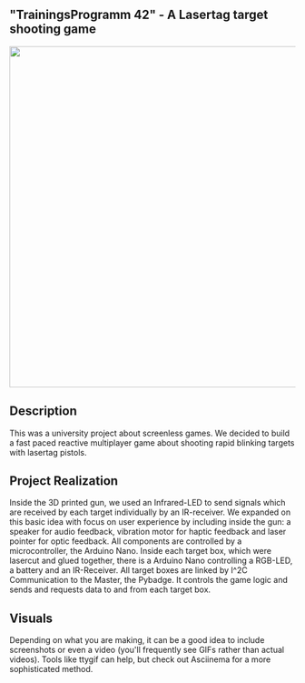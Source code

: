 <h2>"TrainingsProgramm 42" - A Lasertag target shooting game</h2>
<a href="https://youtu.be/itRIaU-dj6U">
  <img src="https://img.youtube.com/vi/itRIaU-dj6U/0.jpg" width="600"/>
</a>

## Description
This was a university project about screenless games. We decided to build a fast paced reactive multiplayer game about shooting rapid blinking targets with lasertag pistols.

## Project Realization
Inside the 3D printed gun, we used an Infrared-LED to send signals which are received by each target individually by an IR-receiver. We expanded on this basic idea with focus on user experience by including inside the gun: a speaker for audio feedback, vibration motor for haptic feedback and laser pointer for optic feedback. All components are controlled by a microcontroller, the Arduino Nano.
Inside each target box, which were lasercut and glued together, there is a Arduino Nano controlling a RGB-LED, a battery and an IR-Receiver.
All target boxes are linked by I^2C Communication to the Master, the Pybadge. It controls the game logic and sends and requests data to and from each target box.

## Visuals
Depending on what you are making, it can be a good idea to include screenshots or even a video (you'll frequently see GIFs rather than actual videos). Tools like ttygif can help, but check out Asciinema for a more sophisticated method.
